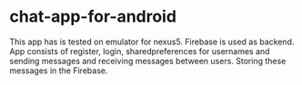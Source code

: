 # chat-app-for-android

This app has is tested on emulator for nexus5. Firebase is used as backend.
App consists of register, login, sharedpreferences for usernames and sending messages and receiving messages between users. 
Storing these messages in the Firebase.
